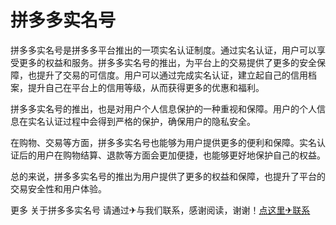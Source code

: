 # 拼多多实名号

拼多多实名号是拼多多平台推出的一项实名认证制度。通过实名认证，用户可以享受更多的权益和服务。拼多多实名号的推出，为平台上的交易提供了更多的安全保障，也提升了交易的可信度。用户可以通过完成实名认证，建立起自己的信用档案，提升自己在平台上的信用等级，从而获得更多的优惠和福利。

拼多多实名号的推出，也是对用户个人信息保护的一种重视和保障。用户的个人信息在实名认证过程中会得到严格的保护，确保用户的隐私安全。

在购物、交易等方面，拼多多实名号也能够为用户提供更多的便利和保障。实名认证后的用户在购物结算、退款等方面会更加便捷，也能够更好地保护自己的权益。

总的来说，拼多多实名号的推出为用户提供了更多的权益和保障，也提升了平台的交易安全性和用户体验。

更多 关于拼多多实名号 请通过✈与我们联系，感谢阅读，谢谢！[点这里✈联系](https://abc.k02.cc)